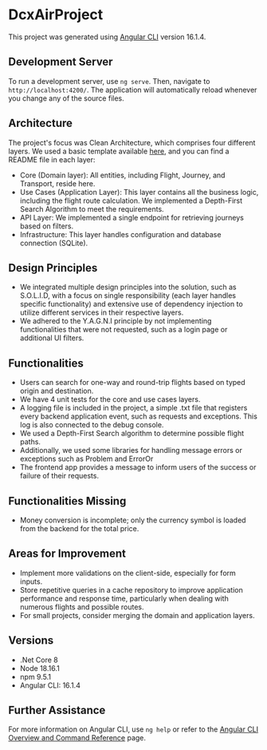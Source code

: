 # DcxAirProject

This project was generated using [Angular CLI](https://github.com/angular/angular-cli) version 16.1.4.

## Development Server

To run a development server, use `ng serve`. Then, navigate to `http://localhost:4200/`. The application will automatically reload whenever you change any of the source files.

## Architecture
The project's focus was Clean Architecture, which comprises four different layers. We used a basic template available [here](https://github.com/ardalis/CleanArchitecture), and you can find a README file in each layer:

- Core (Domain layer): All entities, including Flight, Journey, and Transport, reside here.
- Use Cases (Application Layer): This layer contains all the business logic, including the flight route calculation. We implemented a Depth-First Search Algorithm to meet the requirements.
- API Layer: We implemented a single endpoint for retrieving journeys based on filters.
- Infrastructure: This layer handles configuration and database connection (SQLite).

## Design Principles
- We integrated multiple design principles into the solution, such as S.O.L.I.D, with a focus on single responsibility (each layer handles specific functionality) and extensive use of dependency injection to utilize different services in their respective layers.
- We adhered to the Y.A.G.N.I principle by not implementing functionalities that were not requested, such as a login page or additional UI filters.

## Functionalities
- Users can search for one-way and round-trip flights based on typed origin and destination.
- We have 4 unit tests for the core and use cases layers.
- A logging file is included in the project, a simple .txt file that registers every backend application event, such as requests and exceptions. This log is also connected to the debug console.
- We used a Depth-First Search algorithm to determine possible flight paths.
- Additionally, we used some libraries for handling message errors or exceptions such as Problem and ErrorOr
- The frontend app provides a message to inform users of the success or failure of their requests.

## Functionalities Missing
- Money conversion is incomplete; only the currency symbol is loaded from the backend for the total price.

## Areas for Improvement
- Implement more validations on the client-side, especially for form inputs.
- Store repetitive queries in a cache repository to improve application performance and response time, particularly when dealing with numerous flights and possible routes.
- For small projects, consider merging the domain and application layers.

## Versions

- .Net Core 8
- Node 18.16.1
- npm 9.5.1
- Angular CLI: 16.1.4

## Further Assistance

For more information on Angular CLI, use `ng help` or refer to the [Angular CLI Overview and Command Reference](https://angular.io/cli) page.